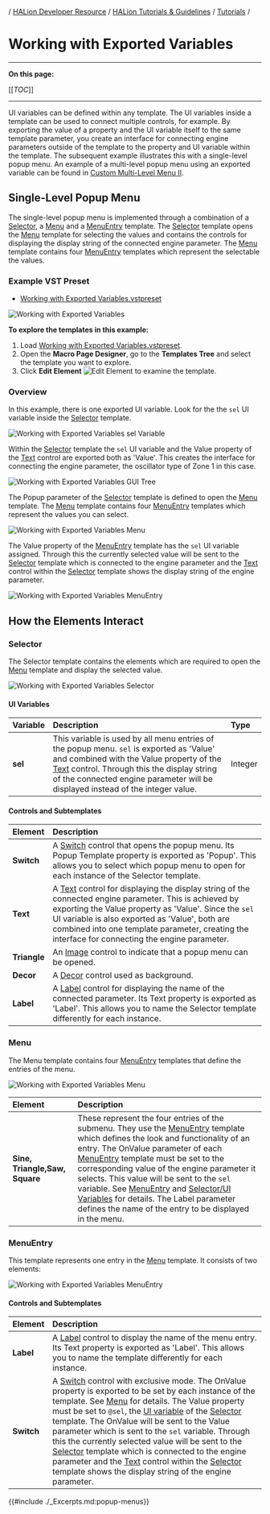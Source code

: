 / [HALion Developer Resource](../../HALion-Developer-Resource.md) / [HALion Tutorials & Guidelines](./HALion-Tutorials-Guidelines.md) / [Tutorials](./Tutorials.md) /

# Working with Exported Variables

---

**On this page:**

[[_TOC_]]

---

UI variables can be defined within any template. The UI variables inside a template can be used to connect multiple controls, for example. By exporting the value of a property and the UI variable itself to the same template parameter, you create an interface for connecting engine parameters outside of the template to the property and UI variable within the template. The subsequent example illustrates this with a single-level popup menu. An example of a multi-level popup menu using an exported variable can be found in [Custom Multi-Level Menu II](./Custom-Multi-Level-Menus-II.md).

## Single-Level Popup Menu

The single-level popup menu is implemented through a combination of a [Selector](#selector), a [Menu](#menu) and a [MenuEntry](#menuentry) template. The [Selector](#selector) template opens the [Menu](#menu) template for selecting the values and contains the controls for displaying the display string of the connected engine parameter. The [Menu](#menu) template contains four [MenuEntry](#menuentry) templates which represent the selectable the values.

### Example VST Preset

* [Working with Exported Variables.vstpreset](../vstpresets/Working%20with%20Exported%20Variables.vstpreset)

![Working with Exported Variables](../images/Working-with-Exported-Variables.png)

**To explore the templates in this example:**

1. Load [Working with Exported Variables.vstpreset](../vstpresets/Working%20with%20Exported%20Variables.vstpreset).
1. Open the **Macro Page Designer**, go to the **Templates Tree** and select the template you want to explore. 
1. Click **Edit Element** ![Edit Element](../images/EditElement.PNG) to examine the template.

### Overview

In this example, there is one exported UI variable. Look for the the ``sel`` UI variable inside the [Selector](#selector) template.

![Working with Exported Variables sel Variable](../images/Working-with-Exported-Variables-sel-Variable.png)

Within the [Selector](#selector) template the ``sel`` UI variable and the Value property of the [Text](../../HALion-Macro-Page/pages/Text.md) control are exported both as 'Value'. This creates the interface for connecting the engine parameter, the oscillator type of Zone 1 in this case.

![Working with Exported Variables GUI Tree](../images/Working-with-Exported-Variables-GUI-Tree.png)

The Popup parameter of the [Selector](#selector) template is defined to open the [Menu](#menu) template. The [Menu](#menu) template contains four [MenuEntry](#menuentry) templates which represent the values you can select.

![Working with Exported Variables Menu](../images/Working-with-Exported-Variables-Menu.png)

The Value property of the [MenuEntry](#menuentry) template has the ``sel`` UI variable assigned. Through this the currently selected value will be sent to the [Selector](#selector) template which is connected to the engine parameter and the [Text](../../HALion-Macro-Page/pages/Text.md) control within the [Selector](#selector) template shows the display string of the engine parameter.

![Working with Exported Variables MenuEntry](../images/Working-with-Exported-Variables-MenuEntry.png)

## How the Elements Interact

### Selector

The Selector template contains the elements which are required to open the [Menu](#menu) template and display the selected value.

![Working with Exported Variables Selector](../images/Working-with-Exported-Variables-Selector.png)

#### UI Variables

|Variable|Description|Type|
|:-|:-|:-|
|**sel**|This variable is used by all menu entries of the popup menu. ``sel`` is exported as 'Value' and combined with the Value property of the [Text](../../HALion-Macro-Page/pages/Text.md) control. Through this the display string of the connected engine parameter will be displayed instead of the integer value.|Integer|

#### Controls and Subtemplates

|Element|Description|
|:-|:-|
|**Switch**|A [Switch](../../HALion-Macro-Page/pages/Switch.md) control that opens the popup menu. Its Popup Template property is exported as 'Popup'. This allows you to select which popup menu to open for each instance of the Selector template.|
|**Text**|A [Text](../../HALion-Macro-Page/pages/Text.md) control for displaying the display string of the connected engine parameter.  This is achieved by exporting the Value property as 'Value'. Since the ``sel`` UI variable is also exported as 'Value', both are combined into one template parameter, creating the interface for connecting the engine parameter.|
|**Triangle**|An [Image](../../HALion-Macro-Page/pages/Image.md) control to indicate that a popup menu can be opened.|
|**Decor**|A [Decor](../../HALion-Macro-Page/pages/Decor-Control.md) control used as background.|
|**Label**|A [Label](../../HALion-Macro-Page/pages/Label.md) control for displaying the name of the connected parameter. Its Text property is exported as 'Label'. This allows you to name the Selector template differently for each instance.|

### Menu

The Menu template contains four [MenuEntry](#menuentry) templates that define the entries of the menu.

![Working with Exported Variables Menu](../images/Working-with-Exported-Variables-Menu.png)

|Element|Description|
|:-|:-|
|**Sine, Triangle,Saw, Square**|These represent the four entries of the submenu. They use the [MenuEntry](#menuentry) template which defines the look and functionality of an entry. The OnValue parameter of each [MenuEntry](#rootmenuentry) template must be set to the corresponding value of the engine parameter it selects. This value will be sent to the `sel` variable. See [MenuEntry](#rootmenuentry) and [Selector/UI Variables](#ui-variables) for details. The Label parameter defines the name of the entry to be displayed in the menu.|

### MenuEntry

This template represents one entry in the [Menu](#menu) template. It consists of two elements:

![Working with Exported Variables MenuEntry](../images/Working-with-Exported-Variables-MenuEntry.png)

#### Controls and Subtemplates

|Element|Description|
|:-|:-|
|**Label**|A [Label](../../HALion-Macro-Page/pages/Label.md) control to display the name of the menu entry. Its Text property is exported as 'Label'. This allows you to name the template differently for each instance.|
|**Switch**|A [Switch](../../HALion-Macro-Page/pages/Switch.md) control with exclusive mode. The OnValue property is exported to be set by each instance of the template. See [Menu](#submenu) for details. The Value property must be set to `@sel`, the [UI variable](#ui-variables) of the [Selector](#selector) template. The OnValue will be sent to the Value parameter which is sent to the ``sel`` variable. Through this the currently selected value will be sent to the [Selector](#selector) template which is connected to the engine parameter and the [Text](../../HALion-Macro-Page/pages/Text.md) control within the [Selector](#selector) template shows the display string of the engine parameter.|

{{#include ./_Excerpts.md:popup-menus}}
